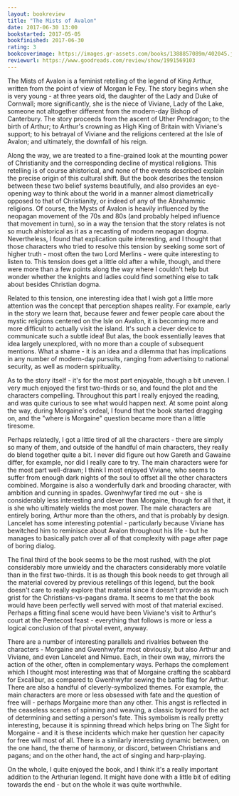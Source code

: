 ```yaml
---
layout: bookreview
title: "The Mists of Avalon"
date: 2017-06-30 13:00
bookstarted: 2017-05-05
bookfinished: 2017-06-30
rating: 3
bookcoverimage: https://images.gr-assets.com/books/1388857089m/402045.jpg
reviewurl: https://www.goodreads.com/review/show/1991569103
---
```


The Mists of Avalon is a feminist retelling of the legend of King Arthur, written from the point of view of Morgan le Fey. The story begins when she is very young - at three years old, the daughter of the Lady and Duke of Cornwall; more significantly, she is the niece of Viviane, Lady of the Lake, someone not altogether different from the modern-day Bishop of Canterbury. The story proceeds from the ascent of Uther Pendragon; to the birth of Arthur; to Arthur's crowning as High King of Britain with Viviane's support; to his betrayal of Viviane and the religions centered at the Isle of Avalon; and ultimately, the downfall of his reign.



Along the way, we are treated to a fine-grained look at the mounting power of Christianity and the corresponding decline of mystical religions. This retelling is of course ahistorical, and none of the events described explain the precise origin of this cultural shift. But the book describes the tension between these two belief systems beautifully, and also provides an eye-opening way to think about the world in a manner almost diametrically opposed to that of Christianity, or indeed of any of the Abrahammic religions. Of course, the Mysts of Avalon is heavily influenced by the neopagan movement of the 70s and 80s (and probably helped influence that movement in turn), so in a way the tension that the story relates is not so much ahistorical as it as a recasting of modern neopagan dogma. Nevertheless, I found that explication quite interesting, and I thought that those characters who tried to resolve this tension by seeking some sort of higher truth - most often the two Lord Merlins - were quite interesting to listen to. This tension does get a little old after a while, though, and there were more than a few points along the way where I couldn't help but wonder whether the knights and ladies could find something else to talk about besides Christian dogma.



Related to this tension, one interesting idea that I wish got a little more attention was the concept that perception shapes reality. For example, early in the story we learn that, because fewer and fewer people care about the mystic religions centered on the Isle on Avalon, it is becoming more and more difficult to actually visit the island. It's such a clever device to communicate such a subtle idea! But alas, the book essentially leaves that idea largely unexplored, with no more than a couple of subsequent mentions. What a shame - it is an idea and a dilemma that has implications in any number of modern-day pursuits, ranging from advertising to national security, as well as modern spirituality.



As to the story itself - it's for the most part enjoyable, though a bit uneven. I very much enjoyed the first two-thirds or so, and found the plot and the characters compelling. Throughout this part I really enjoyed the reading, and was quite curious to see what would happen next. At some point along the way, during Morgaine's ordeal, I found that the book started dragging on, and the "where is Morgaine" question became more than a little tiresome.



Perhaps relatedly, I got a little tired of all the characters - there are simply so many of them, and outside of the handful of main characters, they really do blend together quite a bit. I never did figure out how Gareth and Gawaine differ, for example, nor did I really care to try. The main characters were for the most part well-drawn; I think I most enjoyed Viviane, who seems to suffer from enough dark nights of the soul to offset all the other characters combined. Morgaine is also a wonderfully dark and brooding character, with ambition and cunning in spades. Gwenhwyfar tired me out - she is considerably less interesting and clever than Morgaine, though for all that, it is she who ultimately wields the most power. The male characters are entirely boring, Arthur more than the others, and that is probably by design. Lancelet has some interesting potential - particularly because Viviane has bewitched him to reminisce about Avalon throughout his life - but he manages to basically patch over all of that complexity with page after page of boring dialog.



The final third of the book seems to be the most rushed, with the plot considerably more unwieldy and the characters considerably more volatile than in the first two-thirds. It is as though this book needs to get through all the material covered by previous retellings of this legend, but the book doesn't care to really explore that material since it doesn't provide as much grist for the Christians-vs-pagans drama. It seems to me that the book would have been perfectly well served with most of that material excised. Perhaps a fitting final scene would have been Viviane's visit to Arthur's court at the Pentecost feast - everything that follows is more or less a logical conclusion of that pivotal event, anyway.



There are a number of interesting parallels and rivalries between the characters - Morgaine and Gwenhwyfar most obviously, but also Arthur and Viviane, and even Lancelet and Nimue. Each, in their own way, mirrors the action of the other, often in complementary ways. Perhaps the complement which I thought most interesting was that of Morgaine crafting the scabbard for Excalibur, as compared to Gwenhwyfar sewing the battle flag for Arthur. There are also a handful of cleverly-symbolized themes. For example, the main characters are more or less obsessed with fate and the question of free will - perhaps Morgaine more than any other. This angst is reflected in the ceaseless scenes of spinning and weaving, a classic byword for the act of determining and setting a person's fate. This symbolism is really pretty interesting, because it is spinning thread which helps bring on The Sight for Morgaine - and it is these incidents which make her question her capacity for free will most of all. There is a similarly interesting dynamic between, on the one hand, the theme of harmony, or discord, between Christians and pagans; and on the other hand, the act of singing and harp-playing.



On the whole, I quite enjoyed the book, and I think it's a really important addition to the Arthurian legend. It might have done with a little bit of editing towards the end - but on the whole it was quite worthwhile.